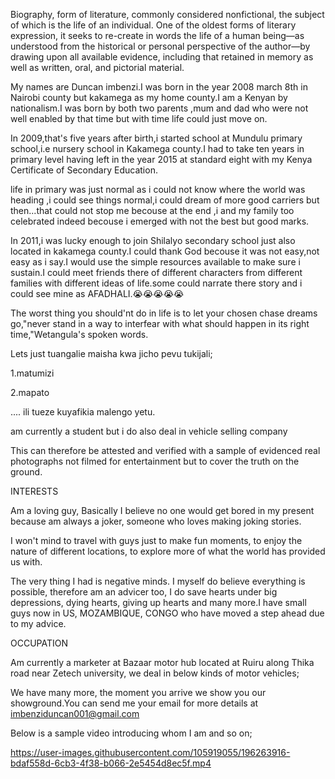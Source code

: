 
Biography, form of literature, commonly considered nonfictional, the subject of which is the life of an individual. One of the oldest forms of literary expression, it seeks to re-create in words the life of a human being—as understood from the historical or personal perspective of the author—by drawing upon all available evidence, including that retained in memory as well as written, oral, and pictorial material.

My names are Duncan imbenzi.I was born in the year 2008 march 8th in Nairobi county but kakamega as my home county.I am a Kenyan by nationalism.I was born by both two parents ,mum and dad who were not well enabled by that time but with time life could just move on.




In 2009,that's five years after birth,i started school at Mundulu primary school,i.e nursery school in Kakamega county.I had to take ten years in primary level having left in the year 2015 at standard eight with my Kenya Certificate of Secondary Education.

life in primary was just normal as i could not know where the world was heading ,i could see things normal,i could dream of more good carriers but then...that could not stop me becouse at the end ,i and my family too celebrated indeed becouse i emerged with not the best but good marks.

In 2011,i was lucky enough to join Shilalyo secondary school just also located in kakamega county.I could thank God becouse it was not easy,not easy as i say.I would use the simple resources available to make sure i sustain.I could meet friends there of different characters from different families with different ideas of life.some could narrate there story and i could see mine as AFADHALI.😭😭😭😭😭

The worst thing you should'nt do in life is to let your chosen chase dreams go,"never stand in a way to interfear with what should happen in its right time,"Wetangula's spoken words.

Lets just tuangalie maisha kwa jicho pevu tukijali;

1.matumizi

2.mapato

.... ili tueze kuyafikia malengo yetu.

am currently a student but i do also deal in vehicle selling company

This can therefore be attested and verified with a sample of evidenced real photographs not filmed for entertainment but to cover the truth on the ground.





INTERESTS

 Am a loving guy, Basically I believe no one would get bored in my present because am always a joker, someone who loves making joking stories.

I won't mind to travel with guys just to make fun moments, to enjoy the nature of different locations, to  explore more of what the world has provided us with.

The very thing I had is negative minds. I myself do believe everything is possible, therefore am an advicer  too, I do save hearts under big depressions, dying hearts, giving up hearts and many more.I have small guys now in US, MOZAMBIQUE, CONGO who have moved a step ahead due to my advice.



OCCUPATION

Am currently a marketer at Bazaar motor hub located at Ruiru along Thika road near Zetech university, we deal in below kinds of motor vehicles;



We have many more, the moment you arrive we show you our showground.You can send me your email for more details at imbenziduncan001@gmail.com

Below is a sample video introducing whom  I am and so on;

https://user-images.githubusercontent.com/105919055/196263916-bdaf558d-6cb3-4f38-b066-2e5454d8ec5f.mp4

